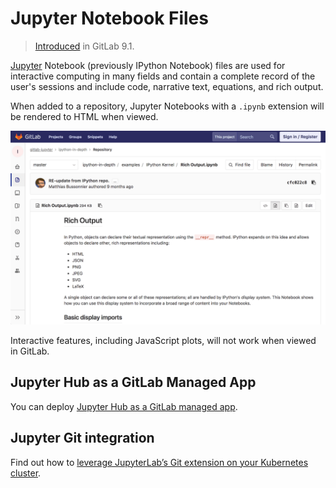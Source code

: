 # Jupyter Notebook Files

> [Introduced](https://gitlab.com/gitlab-org/gitlab-foss/issues/2508/) in GitLab 9.1.

[Jupyter](https://jupyter.org/) Notebook (previously IPython Notebook) files are used for
interactive computing in many fields and contain a complete record of the
user's sessions and include code, narrative text, equations, and rich output.

When added to a repository, Jupyter Notebooks with a `.ipynb` extension will be
rendered to HTML when viewed.

![Jupyter Notebook Rich Output](img/jupyter_notebook.png)

Interactive features, including JavaScript plots, will not work when viewed in
GitLab.

## Jupyter Hub as a GitLab Managed App

You can deploy [Jupyter Hub as a GitLab managed app](./../../../clusters/applications.md#jupyterhub).

## Jupyter Git integration

Find out how to [leverage JupyterLab’s Git extension on your Kubernetes cluster](./../../../clusters/applications.md#jupyter-git-integration).
